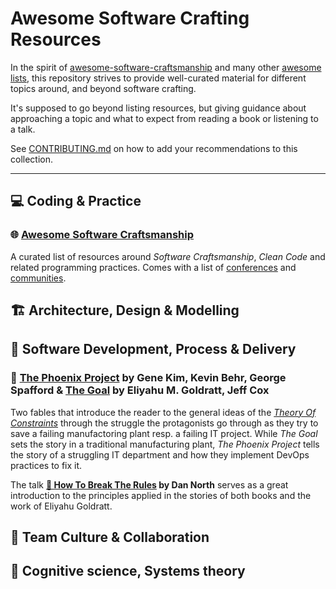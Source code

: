 # Awesome Software Crafting Resources

In the spirit of [awesome-software-craftsmanship](https://github.com/benas/awesome-software-craftsmanship) and many other [awesome lists](https://github.com/sindresorhus/awesome), this repository strives to provide well-curated material for different topics around, and beyond software crafting.

It's supposed to go beyond listing resources, but giving guidance about approaching a topic and what to expect from reading a book or listening to a talk.

See [CONTRIBUTING.md](./CONTRIBUTING.md) on how to add your recommendations to this collection.

----

## 💻 Coding & Practice ‍

### 🌐 [Awesome Software Craftsmanship](https://github.com/benas/awesome-software-craftsmanship)

A curated list of resources around *Software Craftsmanship*, *Clean Code* and related programming practices. Comes with a list of [conferences](https://github.com/benas/awesome-software-craftsmanship#school-conferences) and [communities](https://github.com/benas/awesome-software-craftsmanship#school-communities).

## 🏗️ Architecture, Design & Modelling

## 🚀 Software Development, Process & Delivery

### 📖 [The Phoenix Project](https://www.goodreads.com/book/show/17255186-the-phoenix-project?from_search=true) by Gene Kim,  Kevin Behr, George Spafford & [The Goal](https://www.goodreads.com/book/show/113934.The_Goal?ac=1&from_search=true) by Eliyahu M. Goldratt,  Jeff Cox

Two fables that introduce the reader to the general ideas of the [*Theory Of Constraints*](https://en.wikipedia.org/wiki/Theory_of_constraints) through the struggle the protagonists go through as they try to save a failing manufactoring plant resp. a failing IT project. While *The Goal* sets the story in a traditional manufacturing plant, *The Phoenix Project* tells the story of a struggling IT department and how they implement DevOps practices to fix it. 

The talk **[🎥 How To Break The Rules](https://www.youtube.com/watch?v=hZFShSjAhlQ) by Dan North** serves as a great introduction to the principles applied in the stories of both books and the work of Eliyahu Goldratt.

## 🤗 Team Culture & Collaboration

## 🤔 Cognitive science, Systems theory
